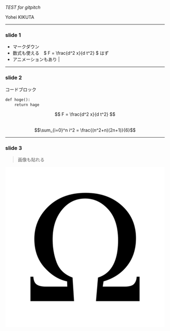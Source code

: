 *TEST for gitpitch*

Yohei KIKUTA

---
### slide 1

- マークダウン
- 数式も使える　$ F = \frac{d^2 x}{d t^2} $ はず
- アニメーションもあり |

---
### slide 2

コードブロック

```
def hoge():
    return hage
```

$$ F = \frac{d^2 x}{d t^2} $$  
$$\sum_{i=0}^n i^2 = \frac{(n^2+n)(2n+1)}{6}$$

---
### slide 3

> 画像も貼れる

![alt](assets/omega.png)
